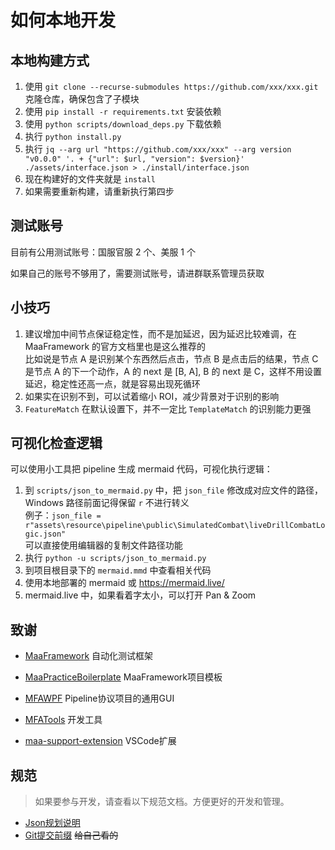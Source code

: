 # 如何本地开发
## 本地构建方式
1. 使用 `git clone --recurse-submodules https://github.com/xxx/xxx.git` 克隆仓库，确保包含了子模块
2. 使用 `pip install -r requirements.txt` 安装依赖
3. 使用 `python scripts/download_deps.py` 下载依赖
4. 执行 `python install.py`
5. 执行 `jq --arg url "https://github.com/xxx/xxx" --arg version "v0.0.0" '. + {"url": $url, "version": $version}' ./assets/interface.json > ./install/interface.json`
6. 现在构建好的文件夹就是 `install`
7. 如果需要重新构建，请重新执行第四步


## 测试账号
目前有公用测试账号：国服官服 2 个、美服 1 个

如果自己的账号不够用了，需要测试账号，请进群联系管理员获取

## 小技巧
1. 建议增加中间节点保证稳定性，而不是加延迟，因为延迟比较难调，在 MaaFramework 的官方文档里也是这么推荐的  
    比如说是节点 A 是识别某个东西然后点击，节点 B 是点击后的结果，节点 C 是节点 A 的下一个动作，A 的 next 是 [B, A], B 的 next 是 C，这样不用设置延迟，稳定性还高一点，就是容易出现死循环
2. 如果实在识别不到，可以试着缩小 ROI，减少背景对于识别的影响
3. `FeatureMatch` 在默认设置下，并不一定比 `TemplateMatch` 的识别能力更强

## 可视化检查逻辑
可以使用小工具把 pipeline 生成 mermaid 代码，可视化执行逻辑：
1. 到 `scripts/json_to_mermaid.py` 中，把 `json_file` 修改成对应文件的路径，Windows 路径前面记得保留 `r` 不进行转义  
    例子：`json_file = r"assets\resource\pipeline\public\SimulatedCombat\liveDrillCombatLogic.json"`  
    可以直接使用编辑器的复制文件路径功能
2. 执行 `python -u scripts/json_to_mermaid.py`
3. 到项目根目录下的 `mermaid.mmd` 中查看相关代码
4. 使用本地部署的 mermaid 或 https://mermaid.live/
5. mermaid.live 中，如果看着字太小，可以打开 Pan & Zoom

## 致谢

- [MaaFramework](https://github.com/MaaXYZ/MaaFramework) 自动化测试框架

- [MaaPracticeBoilerplate](https://github.com/MaaXYZ/MaaPracticeBoilerplate) MaaFramework项目模板

- [MFAWPF](https://github.com/SweetSmellFox/MFAWPF) Pipeline协议项目的通用GUI
- [MFATools](https://github.com/SweetSmellFox/MFATools) 开发工具
- [maa-support-extension](https://github.com/neko-para/maa-support-extension) VSCode扩展
## 规范
> 如果要参与开发，请查看以下规范文档。方便更好的开发和管理。

- [Json规划说明](/docs/Json文件说明.md)
- [Git提交前缀](/docs/Git提交前缀.md)  ~~给自己看的~~